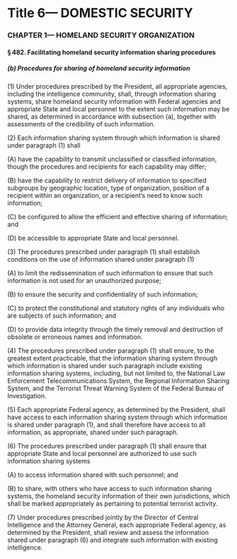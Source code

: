
# Title 6— DOMESTIC SECURITY
### CHAPTER 1— HOMELAND SECURITY ORGANIZATION
#### § 482. Facilitating homeland security information sharing procedures
##### (b) Procedures for sharing of homeland security information

(1) Under procedures prescribed by the President, all appropriate agencies, including the intelligence community, shall, through information sharing systems, share homeland security information with Federal agencies and appropriate State and local personnel to the extent such information may be shared, as determined in accordance with subsection (a), together with assessments of the credibility of such information.

(2) Each information sharing system through which information is shared under paragraph (1) shall

(A) have the capability to transmit unclassified or classified information, though the procedures and recipients for each capability may differ;

(B) have the capability to restrict delivery of information to specified subgroups by geographic location, type of organization, position of a recipient within an organization, or a recipient’s need to know such information;

(C) be configured to allow the efficient and effective sharing of information; and

(D) be accessible to appropriate State and local personnel.

(3) The procedures prescribed under paragraph (1) shall establish conditions on the use of information shared under paragraph (1)

(A) to limit the redissemination of such information to ensure that such information is not used for an unauthorized purpose;

(B) to ensure the security and confidentiality of such information;

(C) to protect the constitutional and statutory rights of any individuals who are subjects of such information; and

(D) to provide data integrity through the timely removal and destruction of obsolete or erroneous names and information.

(4) The procedures prescribed under paragraph (1) shall ensure, to the greatest extent practicable, that the information sharing system through which information is shared under such paragraph include existing information sharing systems, including, but not limited to, the National Law Enforcement Telecommunications System, the Regional Information Sharing System, and the Terrorist Threat Warning System of the Federal Bureau of Investigation.

(5) Each appropriate Federal agency, as determined by the President, shall have access to each information sharing system through which information is shared under paragraph (1), and shall therefore have access to all information, as appropriate, shared under such paragraph.

(6) The procedures prescribed under paragraph (1) shall ensure that appropriate State and local personnel are authorized to use such information sharing systems

(A) to access information shared with such personnel; and

(B) to share, with others who have access to such information sharing systems, the homeland security information of their own jurisdictions, which shall be marked appropriately as pertaining to potential terrorist activity.

(7) Under procedures prescribed jointly by the Director of Central Intelligence and the Attorney General, each appropriate Federal agency, as determined by the President, shall review and assess the information shared under paragraph (6) and integrate such information with existing intelligence.
